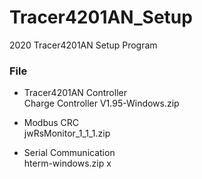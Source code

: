 # Tracer4201AN_Setup
2020 Tracer4201AN Setup Program

### File
- Tracer4201AN Controller   
    Charge Controller V1.95-Windows.zip

- Modbus CRC   
    jwRsMonitor_1_1_1.zip

- Serial Communication   
    hterm-windows.zip
x
